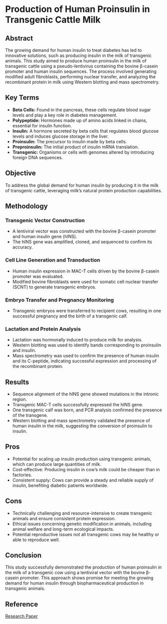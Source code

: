 # Production of Human Proinsulin in Transgenic Cattle Milk

## Abstract
The growing demand for human insulin to treat diabetes has led to innovative solutions, such as producing insulin in the milk of transgenic animals. This study aimed to produce human proinsulin in the milk of transgenic cattle using a pseudo-lentivirus containing the bovine β-casein promoter and human insulin sequences. The process involved generating modified adult fibroblasts, performing nuclear transfer, and analyzing the recombinant protein in milk using Western blotting and mass spectrometry.

## Key Terms
- **Beta Cells:** Found in the pancreas, these cells regulate blood sugar levels and play a key role in diabetes management.
- **Polypeptide:** Hormones made up of amino acids linked in chains, essential for insulin function.
- **Insulin:** A hormone secreted by beta cells that regulates blood glucose levels and induces glucose storage in the liver.
- **Proinsulin:** The precursor to insulin made by beta cells.
- **Preproinsulin:** The initial product of insulin mRNA translation.
- **Transgenic:** Organisms or cells with genomes altered by introducing foreign DNA sequences.

## Objective
To address the global demand for human insulin by producing it in the milk of transgenic cattle, leveraging milk’s natural protein production capabilities.

## Methodology

### Transgenic Vector Construction
- A lentiviral vector was constructed with the bovine β-casein promoter and human insulin gene (hINS).
- The hINS gene was amplified, cloned, and sequenced to confirm its accuracy.

### Cell Line Generation and Transduction
- Human insulin expression in MAC-T cells driven by the bovine β-casein promoter was evaluated.
- Modified bovine fibroblasts were used for somatic cell nuclear transfer (SCNT) to generate transgenic embryos.

### Embryo Transfer and Pregnancy Monitoring
- Transgenic embryos were transferred to recipient cows, resulting in one successful pregnancy and the birth of a transgenic calf.

### Lactation and Protein Analysis
- Lactation was hormonally induced to produce milk for analysis.
- Western blotting was used to identify bands corresponding to proinsulin and insulin.
- Mass spectrometry was used to confirm the presence of human insulin and its C-peptide, indicating successful expression and processing of the recombinant protein.

## Results
- Sequence alignment of the hINS gene showed mutations in the intronic region.
- Transgenic MAC-T cells successfully expressed the hINS gene.
- One transgenic calf was born, and PCR analysis confirmed the presence of the transgene.
- Western blotting and mass spectrometry validated the presence of human insulin in the milk, suggesting the conversion of proinsulin to insulin.

## Pros
- Potential for scaling up insulin production using transgenic animals, which can produce large quantities of milk.
- Cost-effective: Producing insulin in cow’s milk could be cheaper than in factories.
- Consistent supply: Cows can provide a steady and reliable supply of insulin, benefiting diabetic patients worldwide.

## Cons
- Technically challenging and resource-intensive to create transgenic animals and ensure consistent protein expression.
- Ethical issues concerning genetic modification in animals, including animal welfare and long-term ecological impacts.
- Potential reproductive issues not all transgenic cows may be healthy or able to reproduce well.

## Conclusion
This study successfully demonstrated the production of human proinsulin in the milk of a transgenic cow using a lentiviral vector with the bovine β-casein promoter. This approach shows promise for meeting the growing demand for human insulin through biopharmaceutical production in transgenic animals.

## Reference
[Research Paper](https://analyticalsciencejournals.onlinelibrary.wiley.com/doi/10.1002/biot.202300307)
